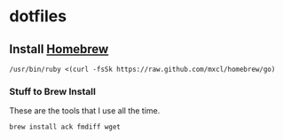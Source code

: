 dotfiles
========
## Install [Homebrew](http://mxcl.github.com/homebrew/)
````
/usr/bin/ruby <(curl -fsSk https://raw.github.com/mxcl/homebrew/go)
````

### Stuff to Brew Install
These are the tools that I use all the time.

````
brew install ack fmdiff wget
````
